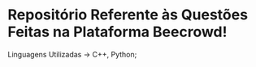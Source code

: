 # Repositório Referente às Questões Feitas na Plataforma Beecrowd!

Linguagens Utilizadas -> C++, Python;
